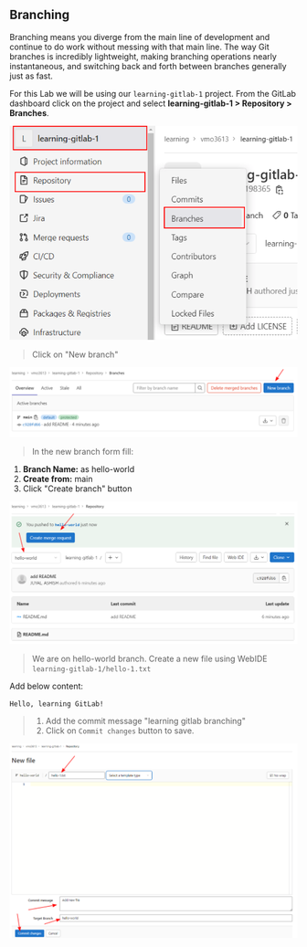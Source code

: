 ## Branching

Branching means you diverge from the main line of development and continue to do work without messing with that main line. The way Git branches is incredibly lightweight, making branching operations nearly instantaneous, and switching back and forth between branches generally just as fast.

For this Lab we will be using our `learning-gitlab-1` project. From the GitLab dashboard click on the project and select **learning-gitlab-1 > Repository > Branches**.

![](/imgs/branches-1.png)

> Click on "New branch"

![](/imgs/branches-2.png)

> In the new branch form fill:
1. **Branch Name:** as hello-world
2. **Create from:** main
3. Click "Create branch" button

![](/imgs/branches-3.png)

> We are on hello-world branch. Create a new file using WebIDE `learning-gitlab-1/hello-1.txt`

Add below content:

```
Hello, learning GitLab!
```

> 1. Add the commit message "learning gitlab branching"
> 2. Click on `Commit changes` button to save.

![](/imgs/branches-4.png)